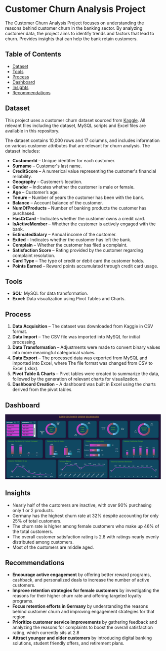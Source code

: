 # Customer Churn Analysis Project  

The Customer Churn Analysis Project focuses on understanding the reasons behind customer churn in the banking sector. By analyzing customer data, the project aims to identify trends and factors that lead to churn. Provides insights that can help the bank retain customers.

## Table of Contents 

- [Dataset](#dataset)
- [Tools](#tools)
- [Process](#process)
- [Dashboard](#dashboard)
- [Insights](#insights)
- [Recommendations](#recommendations)


## Dataset

This project uses a customer churn dataset sourced from [Kaggle](https://www.kaggle.com/datasets/radheshyamkollipara/bank-customer-churn). All relevant files including the dataset, MySQL scripts and Excel files are available in this repository.

The dataset contains 10,000 rows and 17 columns, and includes information on various customer attributes that are relevant for churn analysis. The dataset includes:

- **CustomerId** – Unique identifier for each customer.
- **Surname** – Customer's last name.
- **CreditScore** – A numerical value representing the customer's financial reliability.
- **Geography** – Customer’s location.
- **Gender** – Indicates whether the customer is male or female.
- **Age** – Customer’s age.
- **Tenure** – Number of years the customer has been with the bank.
- **Balance** – Account balance of the customer.
- **NumOfProducts** – Number of banking products the customer has purchased.
- **HasCrCard** – Indicates whether the customer owns a credit card.
- **IsActiveMember** – Whether the customer is actively engaged with the bank.
- **EstimatedSalary** – Annual income of the customer.
- **Exited** – Indicates whether the customer has left the bank.
- **Complain** – Whether the customer has filed a complaint.
- **Satisfaction Score** – Rating provided by the customer regarding complaint resolution.
- **Card Type** – The type of credit or debit card the customer holds.
- **Points Earned** – Reward points accumulated through credit card usage.




## Tools

- **SQL:** MySQL for data transformation.
- **Excel:** Data visualization using Pivot Tables and Charts.

## Process  

1. **Data Acquisition** – The dataset was downloaded from Kaggle in CSV format.  
2. **Data Import** – The CSV file was imported into MySQL for initial processing.  
3. **Data Transformation** – Adjustments were made to convert binary values into more meaningful categorical values.  
4. **Data Export** – The processed data was exported from MySQL and imported into Excel, where The file format was changed from CSV to Excel (.xlsx).  
5. **Pivot Table & Charts** – Pivot tables were created to summarize the data, followed by the generation of relevant charts for visualization.  
6. **Dashboard Creation** – A dashboard was built in Excel using the charts derived from the pivot tables.  

## Dashboard


![Dashboard Image](https://github.com/BalajiRamGanesh/Bank-customer-churn-Analysis/blob/main/Bank_Customer_Churn_Dashboard.png?raw=true)
## Insights

- Nearly half of the customers are inactive, with over 90% purchasing only 1 or 2 products.  
- Germany has the highest churn rate at 32% despite accounting for only 25% of total customers.  
- The churn rate is higher among female customers who make up 46% of the total customers.  
- The overall customer satisfaction rating is 2.8 with ratings nearly evenly distributed among customers.  
- Most of the customers are middle aged.  

## Recommendations

- **Encourage active engagement** by offering better reward programs, cashback, and personalized deals to increase the number of active customers.  
- **Improve retention strategies for female customers** by investigating the reasons for their higher churn rate and offering targeted loyalty programs.  
- **Focus retention efforts in Germany** by understanding the reasons behind customer churn and improving engagement strategies for that region  
- **Prioritize customer service improvements** by gathering feedback and analyzing the reasons for complaints to boost the overall satisfaction rating, which currently sits at 2.8
- **Attract younger and older customers** by introducing digital banking solutions, student friendly offers, and retirement plans.  
